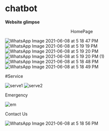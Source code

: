# chatbot
<strong>Website glimpse</strong> 
<br>
<p align="center">HomePage</p>

![WhatsApp Image 2021-06-08 at 5 18 47 PM](https://user-images.githubusercontent.com/69598463/121340660-79e26400-c93d-11eb-92a5-0270cb9e71f2.jpeg)
![WhatsApp Image 2021-06-08 at 5 19 19 PM](https://user-images.githubusercontent.com/69598463/121341251-1ad11f00-c93e-11eb-8167-ad240dced191.jpeg)
![WhatsApp Image 2021-06-08 at 5 19 20 PM](https://user-images.githubusercontent.com/69598463/121341287-23295a00-c93e-11eb-9133-a788bf9af27f.jpeg)
![WhatsApp Image 2021-06-08 at 5 19 20 PM (1)](https://user-images.githubusercontent.com/69598463/121341330-2f151c00-c93e-11eb-9c73-f4ec7caa5603.jpeg)
![WhatsApp Image 2021-06-08 at 5 18 48 PM](https://user-images.githubusercontent.com/69598463/121340710-86ff5300-c93d-11eb-9a03-66d3ff80855b.jpeg)
![WhatsApp Image 2021-06-08 at 5 18 49 PM](https://user-images.githubusercontent.com/69598463/121340755-92eb1500-c93d-11eb-8028-57db21751353.jpeg)

#Service

![serve1](https://user-images.githubusercontent.com/69598463/121340999-dba2ce00-c93d-11eb-86f8-0971cee302b2.PNG)
![serve2](https://user-images.githubusercontent.com/69598463/121341019-e2c9dc00-c93d-11eb-9e92-ea9ea7f3ca06.PNG)

Emergency

![em](https://user-images.githubusercontent.com/69598463/121341655-7ef3e300-c93e-11eb-89e4-251009289458.PNG)

Contact Us

![WhatsApp Image 2021-06-08 at 5 18 56 PM](https://user-images.githubusercontent.com/69598463/121341806-a6e34680-c93e-11eb-9621-96fc65006cf2.jpeg)


